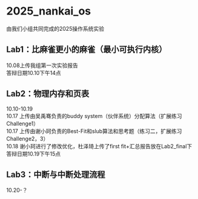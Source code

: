 # 2025_nankai_os
由我们小组共同完成的2025操作系统实验  
## Lab1：比麻雀更小的麻雀（最小可执行内核）  
10.08上传我组第一次实验报告  
答辩日期10.10下午14点  
## Lab2：物理内存和页表  
10.10-10.19  
10.17 上传由吴禹骞负责的buddy system（伙伴系统）分配算法（扩展练习Challenge1）  
10.17 上传由谢小珂负责的Best-Fit和slub算法和思考题（练习二，扩展练习Challenge2，3）  
10.18 谢小珂进行了修改优化，杜泽琦上传了first fit+汇总报告放在Lab2_final下  
答辩日期10.19下午15点   
## Lab3：中断与中断处理流程  
10.20-？  
